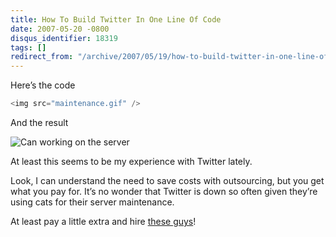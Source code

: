```yaml
---
title: How To Build Twitter In One Line Of Code
date: 2007-05-20 -0800
disqus_identifier: 18319
tags: []
redirect_from: "/archive/2007/05/19/how-to-build-twitter-in-one-line-of-code.aspx/"
---
```


Here’s the code

```csharp
<img src="maintenance.gif" />
```

And the result

![Can working on the
server](https://haacked.com/Images/haacked_com/WindowsLiveWriter/twitter-maintenance.gif)

At least this seems to be my experience with Twitter lately.

Look, I can understand the need to save costs with outsourcing, but you
get what you pay for. It’s no wonder that Twitter is down so often given
they’re using cats for their server maintenance.

At least pay a little extra and hire [these
guys](http://www.newtechusa.com/ppi/main.asp "Primate Programming, Inc.")!

